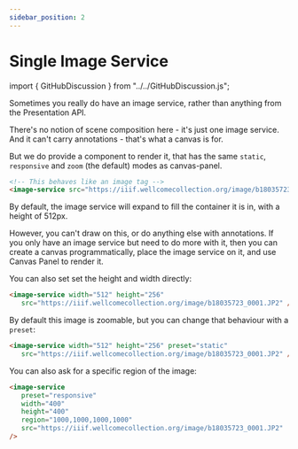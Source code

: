 ```yaml
---
sidebar_position: 2
---
```


# Single Image Service

import { GitHubDiscussion } from "../../GitHubDiscussion.js";


Sometimes you really do have an image service, rather than anything from the Presentation API.

There's no notion of scene composition here - it's just one image service. And it can't carry annotations - that's what a canvas is for.

But we do provide a component to render it, that has the same `static`, `responsive` and `zoom` (the default) modes as canvas-panel.

```html
<!-- This behaves like an image tag -->
<image-service src="https://iiif.wellcomecollection.org/image/b18035723_0001.JP2" />
```

<image-service src="https://iiif.wellcomecollection.org/image/b18035723_0001.JP2" />

By default, the image service will expand to fill the container it is in, with a height of 512px.

However, you can't draw on this, or do anything else with annotations. If you only have an image service but need to do more with it, then you can create a canvas programmatically, place the image service on it, and use Canvas Panel to render it.

You can also set set the height and width directly:

```html
<image-service width="512" height="256" 
   src="https://iiif.wellcomecollection.org/image/b18035723_0001.JP2" />
```

<image-service width="512" height="256" src="https://iiif.wellcomecollection.org/image/b18035723_0001.JP2" />


By default this image is zoomable, but you can change that behaviour with a `preset`:

```html
<image-service width="512" height="256" preset="static"
   src="https://iiif.wellcomecollection.org/image/b18035723_0001.JP2" />
```

<image-service width="512" height="256" preset="static" src="https://iiif.wellcomecollection.org/image/b18035723_0001.JP2" />


You can also ask for a specific region of the image:

```html
<image-service
   preset="responsive"
   width="400"
   height="400"
   region="1000,1000,1000,1000"
   src="https://iiif.wellcomecollection.org/image/b18035723_0001.JP2"
/>
```

<image-service
   preset="responsive"
   width="400"
   height="400"
   region="1000,1000,1000,1000"
   src="https://iiif.wellcomecollection.org/image/b18035723_0001.JP2"
/>